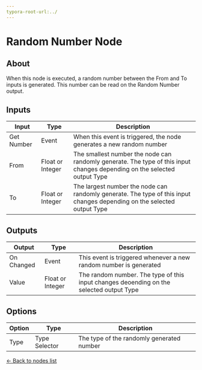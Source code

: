 ```yaml
---
typora-root-url:../
---
```


# Random Number Node

## About

When this node is executed, a random number between the From and To inputs is generated. This number can be read on the Random Number output.

## Inputs
Input | Type | Description
------------ | ------|-------
Get Number | Event | When this event is triggered, the node generates a new random number
From | Float or Integer | The smallest number the node can randomly generate. The type of this input changes depending on the selected output Type
To | Float or Integer | The largest number the node can randomly generate. The type of this input changes depending on the selected output Type

## Outputs
Output | Type| Description
------------ | -------|------
On Changed | Event | This event is triggered whenever a new random number is generated
Value | Float or Integer | The random number. The type of this input changes deoending on the selected output Type

## Options
Option | Type | Description
------------ | -------|------
Type | Type Selector | The type of the randomly generated number

[<- Back to nodes list](Nodes)
